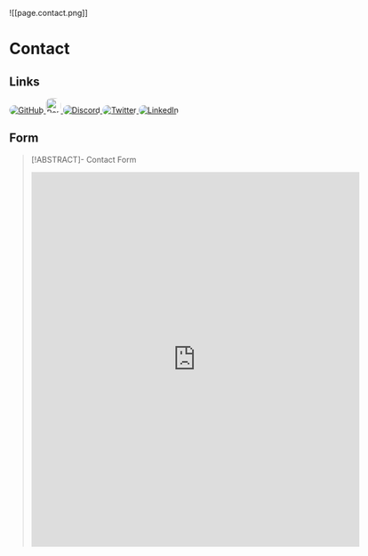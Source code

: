 ![[page.contact.png]]

# Contact

## Links

<a href="https://github.com/harttraveller" target="_blank">
	<img alt="GitHub" src="https://img.shields.io/static/v1?style=for-the-badge&message=GitHub&color=181717&logo=GitHub&logoColor=FFFFFF&label=" style="clip-path: inset(0px 0px 0px 0px round 10px);">
</a> <a href="https://www.harttraveller.com">
<img alt="Portfolio" src="https://raw.githubusercontent.com/harttraveller/harttraveller/main/assets/portfolio_button.png" style="clip-path: inset(0px 0px 0px 0px round 10px); height: 27px;">
</a> <a href="https://www.discordapp.com/users/699342901334769744">
<img alt="Discord" src="https://img.shields.io/static/v1?style=for-the-badge&message=Discord&color=5865F2&logo=Discord&logoColor=FFFFFF&label=" style="clip-path: inset(0px 0px 0px 0px round 10px);">
</a> <a href="https://twitter.com/HartTraveller">
<img alt="Twitter" src="https://img.shields.io/static/v1?style=for-the-badge&message=Twitter&color=1DA1F2&logo=Twitter&logoColor=FFFFFF&label=" style="clip-path: inset(0px 0px 0px 0px round 10px);">
</a> <a href="https://www.linkedin.com/in/harttraveller/">
<img alt="LinkedIn" src="https://img.shields.io/static/v1?style=for-the-badge&message=LinkedIn&color=0A66C2&logo=LinkedIn&logoColor=FFFFFF&label=" style="clip-path: inset(0px 0px 0px 0px round 10px);">
</a>

## Form

> [!ABSTRACT]- Contact Form
> <iframe src="https://docs.google.com/forms/d/e/1FAIpQLSe_sU9ue8MXT9Vf1B4JEkXSeFM3gJ6LTC9pLA4UJebrXWS2pQ/viewform?embedded=true" width="590" height="674" frameborder="0" marginheight="0" marginwidth="0">Loading…</iframe>
